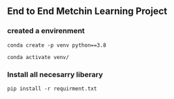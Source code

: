 ## End to End Metchin Learning Project

### created a envirenment
```
conda create -p venv python==3.8

conda activate venv/
```
### Install all necesarry liberary
```
pip install -r requirment.txt
````
